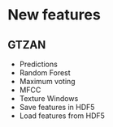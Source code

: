 # New features
## GTZAN

* Predictions
* Random Forest
* Maximum voting
* MFCC
* Texture Windows
* Save features in HDF5
* Load features from HDF5
